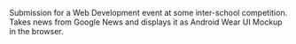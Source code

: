 Submission for a Web Development event at some inter-school competition. Takes news from Google News and displays it as Android Wear UI Mockup in the browser.
